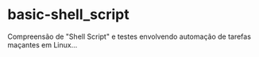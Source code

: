 # basic-shell_script
Compreensão de "Shell Script" e testes envolvendo automação de tarefas maçantes em Linux...
